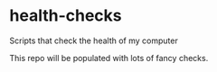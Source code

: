# health-checks
Scripts that check the health of my computer

This repo will be populated with lots of fancy checks. 